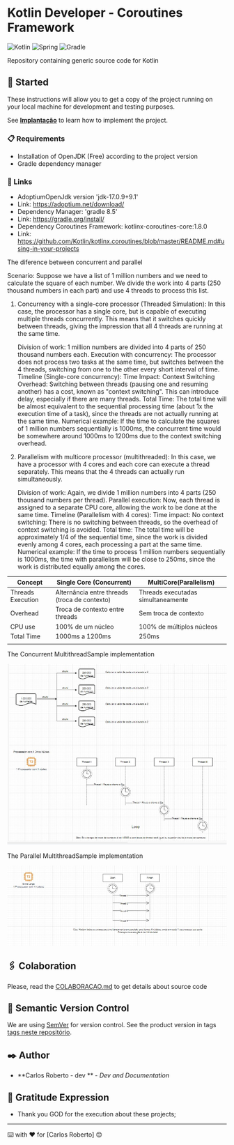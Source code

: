 # Kotlin Developer - Coroutines Framework
![Kotlin](https://img.shields.io/badge/kotlin-%237F52FF.svg?style=for-the-badge&logo=kotlin&logoColor=white)
![Spring](https://img.shields.io/badge/springboot-%236DB33F.svg?style=for-the-badge&logo=spring&logoColor=white)
![Gradle](https://img.shields.io/badge/Gradle-02303A.svg?style=for-the-badge&logo=Gradle&logoColor=white)

Repository containing generic source code for Kotlin

## 🚀 Started

These instructions will allow you to get a copy of the project running on your local machine for development and testing purposes.

See **[Implantação](#-implanta%C3%A7%C3%A3o)** to learn how to implement the project.

### 📋 Requirements

- Installation of OpenJDK (Free) according to the project version 
- Gradle dependency manager

### 🔧 Links
  - AdoptiumOpenJdk version 'jdk-17.0.9+9.1'
  - Link: https://adoptium.net/download/
  - Dependency Manager: 'gradle 8.5'
  - Link: https://gradle.org/install/ 
  - Dependency Coroutines Framework: kotlinx-coroutines-core:1.8.0
  - Link: https://github.com/Kotlin/kotlinx.coroutines/blob/master/README.md#using-in-your-projects

The diference between concurrent and parallel

Scenario:
    Suppose we have a list of 1 million numbers and we need to calculate the square of each number. We divide the work into 4 parts (250 thousand numbers in each part) and use 4 threads to process this list.

1. Concurrency with a single-core processor (Threaded Simulation):
   In this case, the processor has a single core, but is capable of executing multiple threads concurrently. This means that it switches quickly between threads, giving the impression that all 4 threads are running at the same time.

    Division of work: 1 million numbers are divided into 4 parts of 250 thousand numbers each.
    Execution with concurrency: The processor does not process two tasks at the same time, but switches between the 4 threads, switching from one to the other every short interval of time.
    Timeline (Single-core concurrency):
    Time Impact:
    Context Switching Overhead: Switching between threads (pausing one and resuming another) has a cost, known as "context switching". This can introduce delay, especially if there are many threads.
    Total Time: The total time will be almost equivalent to the sequential processing time (about 1x the execution time of a task), since the threads are not actually running at the same time.
    Numerical example:
    If the time to calculate the squares of 1 million numbers sequentially is 1000ms, the concurrent time would be somewhere around 1000ms to 1200ms due to the context switching overhead.

2. Parallelism with multicore processor (multithreaded):
   In this case, we have a processor with 4 cores and each core can execute a thread separately. This means that the 4 threads can actually run simultaneously.

    Division of work: Again, we divide 1 million numbers into 4 parts (250 thousand numbers per thread).
    Parallel execution: Now, each thread is assigned to a separate CPU core, allowing the work to be done at the same time.
    Timeline (Parallelism with 4 cores):
    Time impact:
    No context switching: There is no switching between threads, so the overhead of context switching is avoided.
    Total time: The total time will be approximately 1/4 of the sequential time, since the work is divided evenly among 4 cores, each processing a part at the same time.
    Numerical example:
    If the time to process 1 million numbers sequentially is 1000ms, the time with parallelism will be close to 250ms, since the work is distributed equally among the cores.

| Concept           | Single Core (Concurrent)                      | MultiCore(Parallelism)             | 
|-------------------|-----------------------------------------------|------------------------------------|
| Threads Execution | Alternância entre threads (troca de contexto) | Threads executadas simultaneamente |
| Overhead          | Troca de contexto entre threads               | Sem troca de contexto              |
| CPU use           | 100% de um núcleo                             | 100% de múltiplos núcleos          |
| Total Time        | 1000ms a 1200ms                               | 250ms                              |
|                   |                                               |                                    |


The Concurrent MultithreadSample implementation

<p align="center">
  <img src= "https://github.com/CarlosRobertoMedeiros/repo-kotlin-developer/blob/main/fundamentals/coroutines-framework/src/main/kotlin/br/com/roberto/kotlin/coroutines_framework/za/ConcurrentMultithread.jpg" />
</p>

The Parallel MultithreadSample implementation

<p align="center">
  <img src= "https://github.com/CarlosRobertoMedeiros/repo-kotlin-developer/blob/main/fundamentals/coroutines-framework/src/main/kotlin/br/com/roberto/kotlin/coroutines_framework/za/ParallelMultithread.jpg" />
</p>

## 🖇️ Colaboration

Please, read the [COLABORACAO.md](https://gist.github.com/usuario/linkParaInfoSobreContribuicoes) to get details about source code

## 📌 Semantic Version Control

We are using [SemVer](http://semver.org/) for version control. See the product version in tags [tags neste repositório](https://github.com/suas/tags/do/projeto). 

## ✒️ Author

* **Carlos Roberto - dev ** - *Dev and Documentation*

## 🎁 Gratitude Expression

* Thank you GOD for the execution about these projects;

---
⌨️ with ❤️ for [Carlos Roberto] 😊
